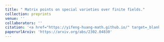 ```yaml
---
title: " Matrix points on special varieties over finite fields."
collection: preprints
venue: ''
collaborators: ''
citation: '<a href="https://yifeng-huang-math.github.io/" target=_blank>Huang Y.</a>, <a href="https://uva.theopenscholar.com/ken-ono/" target=_blank>Ono K.</a>, Saad H., Contemporary Mathematics, American Mathematical Society. In Press'
paperurlArxiv: 'https://arxiv.org/abs/2302.04830'
---
```

